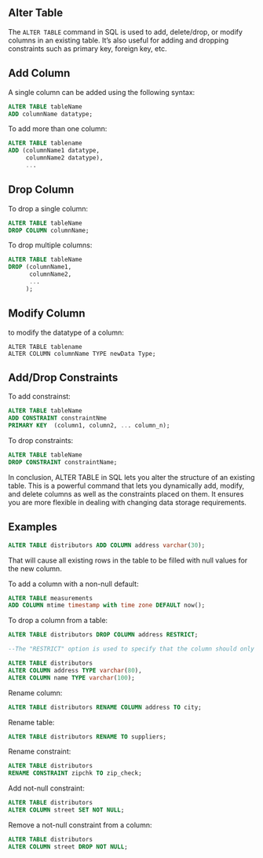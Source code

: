## Alter Table
The `ALTER TABLE` command in SQL is used to add, delete/drop, or modify columns in an existing table. It’s also useful for adding and dropping constraints such as primary key, foreign key, etc.

## Add Column
A single column can be added using the following syntax:

```SQL
ALTER TABLE tableName
ADD columnName datatype;
```

To add more than one column:

```SQL
ALTER TABLE tablename
ADD (columnName1 datatype,
     columnName2 datatype),
     ...
```

## Drop Column
To drop a single column:

```SQL
ALTER TABLE tableName
DROP COLUMN columnName;
```

To drop multiple columns:

```SQL
ALTER TABLE tableName
DROP (columnName1,
      columnName2,
      ...
     );
```

## Modify Column

to modify the datatype of a column:

```
ALTER TABLE tablename
ALTER COLUMN columnName TYPE newData Type;
```

## Add/Drop Constraints
To add constrainst:

```SQL
ALTER TABLE tableName
ADD CONSTRAINT constraintNme
PRIMARY KEY  (column1, column2, ... column_n);
```

To drop constraints:

```SQL
ALTER TABLE tableName
DROP CONSTRAINT constraintName;
```

In conclusion, ALTER TABLE in SQL lets you alter the structure of an existing table. This is a powerful command that lets you dynamically add, modify, and delete columns as well as the constraints placed on them. It ensures you are more flexible in dealing with changing data storage requirements.

## Examples

```SQL
ALTER TABLE distributors ADD COLUMN address varchar(30);
```

That will cause all existing rows in the table to be filled with null values for the new column.

To add a column with a non-null default:

```SQL
ALTER TABLE measurements
ADD COLUMN mtime timestamp with time zone DEFAULT now();
```

To drop a column from a table:

```SQL
ALTER TABLE distributors DROP COLUMN address RESTRICT;

--The "RESTRICT" option is used to specify that the column should only be dropped if it is not referenced by any other database objects, such as views, triggers, or stored procedures.
```

```SQL
ALTER TABLE distributors
ALTER COLUMN address TYPE varchar(80),
ALTER COLUMN name TYPE varchar(100);
```

Rename column:

```SQL
ALTER TABLE distributors RENAME COLUMN address TO city;
```

Rename table:

```SQL
ALTER TABLE distributors RENAME TO suppliers;
```

Rename constraint:

```SQL
ALTER TABLE distributors
RENAME CONSTRAINT zipchk TO zip_check;
```

Add not-null constraint:

```SQL
ALTER TABLE distributors
ALTER COLUMN street SET NOT NULL;
```

Remove a not-null constraint from a column:

```SQL
ALTER TABLE distributors
ALTER COLUMN street DROP NOT NULL;
```






